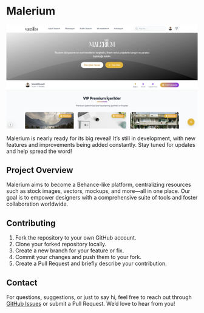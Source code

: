 # Malerium

![Malerium Preview](/public/assets/Malerium-preview.png)

Malerium is nearly ready for its big reveal! It’s still in development, with new features and improvements being added constantly. Stay tuned for updates and help spread the word!

## Project Overview
Malerium aims to become a Behance-like platform, centralizing resources such as stock images, vectors, mockups, and more—all in one place. Our goal is to empower designers with a comprehensive suite of tools and foster collaboration worldwide.

## Contributing
1. Fork the repository to your own GitHub account.
2. Clone your forked repository locally.
3. Create a new branch for your feature or fix.
4. Commit your changes and push them to your fork.
5. Create a Pull Request and briefly describe your contribution.

## Contact
For questions, suggestions, or just to say hi, feel free to reach out through [GitHub Issues](https://github.com/DeCaster/Malerium/issues) or submit a Pull Request. We’d love to hear from you!
